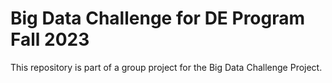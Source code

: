 # Big Data Challenge for DE Program Fall 2023

This repository is part of a group project for the Big Data Challenge Project.
